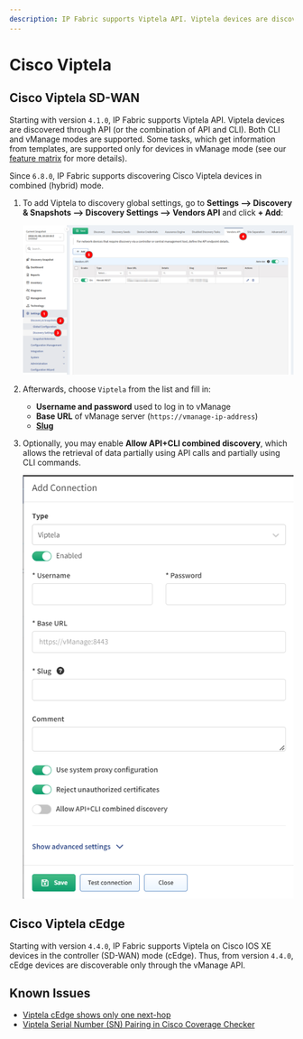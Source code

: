 ```yaml
---
description: IP Fabric supports Viptela API. Viptela devices are discovered through API (or the combination of API and CLI).
---
```


# Cisco Viptela

## Cisco Viptela SD-WAN

Starting with version `4.1.0`, IP Fabric supports Viptela API. Viptela devices are discovered through API (or the combination of API and CLI). Both CLI and vManage modes are supported. Some tasks, which get information from templates, are supported only for devices in vManage mode (see our [feature matrix](https://matrix.ipfabric.io) for more details).

Since `6.8.0`, IP Fabric supports discovering Cisco Viptela devices in combined (hybrid) mode.

1. To add Viptela to discovery global settings, go to **Settings --> Discovery & Snapshots --> Discovery Settings --> Vendors API** and click **+ Add**:

   ![vendor api add](vendor_api_add.png)

2. Afterwards, choose `Viptela` from the list and fill in:

   - **Username and password** used to log in to vManage
   - **Base URL** of vManage server (`https://vmanage-ip-address`)
   - [**Slug**](index.md#slug-and-comment)

3. Optionally, you may enable **Allow API+CLI combined discovery**, which allows the retrieval of data partially using API calls and partially using CLI commands.

   ![viptela api add](viptela_api_add.png)

## Cisco Viptela cEdge

Starting with version `4.4.0`, IP Fabric supports Viptela on Cisco IOS XE devices in the controller (SD-WAN) mode (cEdge). Thus, from version `4.4.0`, cEdge devices are discoverable only through the vManage API.

## Known Issues

- [Viptela cEdge shows only one next-hop](../../../../support/known_issues/Vendors/cisco/Viptela_cEdge_shows_only_one_next_hop.md)
- [Viptela Serial Number (SN) Pairing in Cisco Coverage Checker](../../../../support/known_issues/Vendors/cisco/Viptela_vSmart_SN.md)
